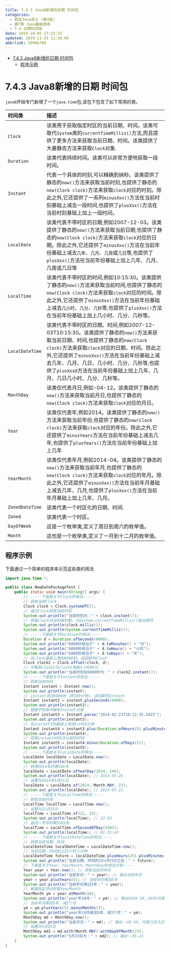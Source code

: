 ```yaml
---
title: 7.4.3 Java8新增的日期 时间包
categories: 
  - 疯狂Java讲义 (第4版)
  - 第7章 Java基础类库
  - 7.4 日期时间类
date: 2019-10-05 17:23:33
updated: 2019-11-25 11:30:04
abbrlink: 5994b746
---
```

<div id='my_toc'>

- [7.4.3 Java8新增的日期 时间包](/JavaReadingNotes/5994b746/#7-4-3-Java8新增的日期-时间包)
    - [程序示例](/JavaReadingNotes/5994b746/#程序示例)

</div>
<!--more-->
<script>if (navigator.platform.toLowerCase() == 'win32'){document.getElementById('my_toc').style.display = 'none';}</script>

<!--end-->
<!--SSTStart-->
# 7.4.3 Java8新增的日期 时间包 #
`java8`开始专门新增了一个`java.time`包,该包下包含了如下常用的类。

|时间类|描述|
|:---|:---|
|`Clock`|该类用于获取指定时区的当前日期、时间。该类可取代`System`类的`currentTimeMillis()`方法,而且提供了更多方法来获取当前日期、时间。该类提供了大量静态方法来获取`Clock`对象.|
|`Duration`|该类代表持续时间。该类可以非常方便地获取一段时间。|
|`Instant`|代表一个具体的时刻,可以精确到纳秒。该类提供了静态的`now()`方法来获取当前时刻,也提供了静态的`now(Clock clock)`方法来获取`clock`对应的时刻。除此之外,它还提供了一系列`minusXxx()`方法在当前时刻基础上减去一段时间,也提供了`plusXxx()`方法在当前时刻基础上加上一段时间。|
|`LocalDate`|该类代表不带时区的日期,例如2007-12-03。该类提供了静态的`now()`方法来获取当前日期,也提供了静态的`now(Clock clock)`方法来获取`clock`对应的日期。除此之外,它还提供了`minusXxx()`方法在当前年份基础上减去`几年`、`几月`、`几周`或`几日`等,也提供了`plusXxx()`方法在当前年份基础上加上几年、几月、几周或几日等|
|`LocalTime`|该类代表不带时区的时间,例如10:15:30。该类提供了静态的`now()`方法来获取当前时间,也提供了静态的`now(Clock clock)`方法来获取`clock`对应的时间。除此之外,它还提供了`minusXxx()`方法在当前年份基础上减去`几小时`、`几分`、`几秒`等,也提供了`plusXxx()`方法在当前年份基础上加上几小时、几分、几秒等。|
|`LocalDateTime`|该类代表不带时区的日期、时间,例如2007-12-03T10:15:30。该类提供了静态的`now()`方法来获取当前日期、时间,也提供了静态的`now(Clock clock)`方法来获取`clock`对应的日期、时间。除此之外,它还提供了`minusXxx()`方法在当前年份基础上减去几年、几月、几日、几小时、几分、几秒等,也提供了`plusXxxO`方法在当前年份基础上加上几年、几月、几日几小时、几分、几秒等。|
|`MonthDay`|该类仅代表月日,例如-04-12。该类提供了静态的`now()`方法来获取当前月日,也提供了静态的`now(Clock clock)`方法来获取`clock`对应的月日。|
|`Year`|该类仅代表年,例如2014。该类提供了静态的`now()`方法来获取当前年份,也提供了静态的`now(Clock clock)`方法来获取`clock`对应的年份。除此之外,它还提供了`minusYears`方法在当前年份基础上减去几年,也提供了`plusYears()`方法在当前年份基础上加上几年|
|`YearMonth`|该类仅代表年月,例如2014-04。该类提供了静态的`now()`方法来获取当前年月,也提供了静态的`now(Clock clock)`方法来获取`clock`对应的年月。除此之外,它还提供了`minusXxx()`方法在当前年月基础上减去几年、几月,也提供了`plusXxx()`方法在当前年月基础上加上几年、几月。|
|`ZonedDateTime`|该类代表一个时区化的日期、时间.|
|`Zoned`|该类代表一个时区。|
|`DayOfWeek`|这是一个枚举类,定义了周日到周六的枚举值。|
|`Month`|这也是一个枚举类,定义了一月到十二月的枚举值。|

<!--SSTStop-->
## 程序示例 ##
下面通过一个简单的程序来示范这些类的用法
```java
import java.time.*;

public class NewDatePackageTest {
    public static void main(String[] args) {
        // -----下面是关于Clock的用法-----
        // 获取当前Clock
        Clock clock = Clock.systemUTC();
        // 通过Clock获取当前时刻
        System.out.println("当前时刻为：" + clock.instant());
        // 获取clock对应的毫秒数，与System.currentTimeMillis()输出相同
        System.out.println(clock.millis());
        System.out.println(System.currentTimeMillis());
        // -----下面是关于Duration的用法-----
        Duration d = Duration.ofSeconds(6000);
        System.out.println("6000秒相当于" + d.toMinutes() + "分");
        System.out.println("6000秒相当于" + d.toHours() + "小时");
        System.out.println("6000秒相当于" + d.toDays() + "天");
        // 在clock基础上增加6000秒，返回新的Clock
        Clock clock2 = Clock.offset(clock, d);
        // 可看到clock2与clock1相差1小时40分
        System.out.println("当前时刻加6000秒为：" + clock2.instant());
        // -----下面是关于Instant的用法-----
        // 获取当前时间
        Instant instant = Instant.now();
        System.out.println(instant);
        // instant添加6000秒（即100分钟），返回新的Instant
        Instant instant2 = instant.plusSeconds(6000);
        System.out.println(instant2);
        // 根据字符串中解析Instant对象
        Instant instant3 = Instant.parse("2014-02-23T10:12:35.342Z");
        System.out.println(instant3);
        // 在instant3的基础上添加5小时4分钟
        Instant instant4 = instant3.plus(Duration.ofHours(5).plusMinutes(4));
        System.out.println(instant4);
        // 获取instant4的5天以前的时刻
        Instant instant5 = instant4.minus(Duration.ofDays(5));
        System.out.println(instant5);
        // -----下面是关于LocalDate的用法-----
        LocalDate localDate = LocalDate.now();
        System.out.println(localDate);
        // 获得2014年的第146天
        localDate = LocalDate.ofYearDay(2014, 146);
        System.out.println(localDate); // 2014-05-26
        // 设置为2014年5月21日
        localDate = LocalDate.of(2014, Month.MAY, 21);
        System.out.println(localDate); // 2014-05-21
        // -----下面是关于LocalTime的用法-----
        // 获取当前时间
        LocalTime localTime = LocalTime.now();
        // 设置为22点33分
        localTime = LocalTime.of(22, 33);
        System.out.println(localTime); // 22:33
        // 返回一天中的第5503秒
        localTime = LocalTime.ofSecondOfDay(5503);
        System.out.println(localTime); // 01:31:43
        // -----下面是关于localDateTime的用法-----
        // 获取当前日期、时间
        LocalDateTime localDateTime = LocalDateTime.now();
        // 当前日期、时间加上25小时３分钟
        LocalDateTime future = localDateTime.plusHours(25).plusMinutes(3);
        System.out.println("当前日期、时间的25小时3分之后：" + future);
        // 下面是关于Year、YearMonth、MonthDay的用法示例-----
        Year year = Year.now(); // 获取当前的年份
        System.out.println("当前年份：" + year); // 输出当前年份
        year = year.plusYears(5); // 当前年份再加5年
        System.out.println("当前年份再过5年：" + year);
        // 根据指定月份获取YearMonth
        YearMonth ym = year.atMonth(10);
        System.out.println("year年10月：" + ym); // 输出XXXX-10，XXXX代表当前年份
        // 当前年月再加5年，减3个月
        ym = ym.plusYears(5).minusMonths(3);
        System.out.println("year年10月再加5年、减3个月：" + ym);
        MonthDay md = MonthDay.now();
        System.out.println("当前月日：" + md); // 输出--XX-XX，代表几月几日
        // 设置为5月23日
        MonthDay md2 = md.with(Month.MAY).withDayOfMonth(23);
        System.out.println("5月23日为：" + md2); // 输出--05-23
    }
}
```
